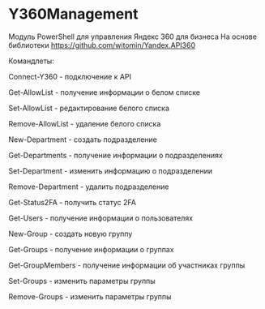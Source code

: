 # Y360Management
Модуль PowerShell для управления Яндекс 360 для бизнеса
На основе библиотеки https://github.com/witomin/Yandex.API360

Командлеты:

Connect-Y360 - подключение к API

Get-AllowList - получение информации о белом списке

Set-AllowList - редактирование белого списка

Remove-AllowList - удаление белого списка

New-Department - создать подразделение

Get-Departments - получение информации о  подразделениях

Set-Department - изменить информацию о  подразделении

Remove-Department - удалить подразделение

Get-Status2FA - получить статус 2FA

Get-Users - получение информации о пользователях

New-Group - создать новую группу

Get-Groups - получение информации о группах

Get-GroupMembers - получение информации об участниках группы

Set-Groups - изменить параметры группы

Remove-Groups - изменить параметры группы